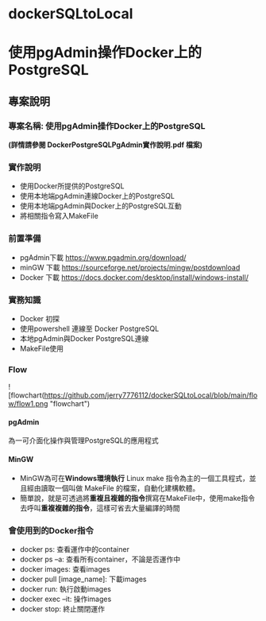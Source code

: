 # dockerSQLtoLocal
# 使用pgAdmin操作Docker上的PostgreSQL
## 專案說明
### 專案名稱: 使用pgAdmin操作Docker上的PostgreSQL
**(詳情請參閱 DockerPostgreSQLPgAdmin實作說明.pdf 檔案)**
### 實作說明
* 使用Docker所提供的PostgreSQL
* 使用本地端pgAdmin連線Docker上的PostgreSQL
* 使用本地端pgAdmin與Docker上的PostgreSQL互動
* 將相關指令寫入MakeFile

### 前置準備
* pgAdmin下載
<https://www.pgadmin.org/download/>
* minGW 下載
<https://sourceforge.net/projects/mingw/postdownload>
* Docker 下載
<https://docs.docker.com/desktop/install/windows-install/>

### 實務知識
* Docker 初探
* 使用powershell 連線至 Docker PostgreSQL
* 本地pgAdmin與Docker PostgreSQL連線
* MakeFile使用

### Flow
![flowchart(https://github.com/jerry7776112/dockerSQLtoLocal/blob/main/flow/flow1.png "flowchart")

#### pgAdmin 
為一可介面化操作與管理PostgreSQL的應用程式
#### MinGW
* MinGW為可在**Windows環境執行** Linux make 指令為主的一個工具程式，並且經由讀取一個叫做 MakeFile 的檔案，自動化建構軟體。
* 簡單說，就是可透過將**重複且複雜的指令**撰寫在MakeFile中，使用make指令去呼叫**重複複雜的指令**，這樣可省去大量編譯的時間

### 會使用到的Docker指令
* docker ps: 查看運作中的container
* docker ps –a: 查看所有container，不論是否運作中
* docker images: 查看images
* docker pull [image_name]: 下載images
* docker run: 執行啟動images
* docker exec –it: 操作images
* docker stop: 終止關閉運作

